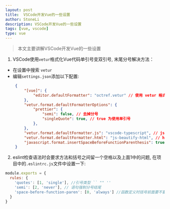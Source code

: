 ```yaml
---
layout:	post
title:	VSCode开发Vue的一些设置
author: StoneLi
description: VSCode开发Vue的一些设置
tags: [vue, vscode]
type: vue
---
```


> 本文主要讲解VSCode开发Vue的一些设置

1. VSCode使用```vetur```格式化Vue代码单引号变双引号, 末尾分号解决方法：
 * 在设置中搜索 ```vetur```
 * 编辑```settings.json```添加以下配置:
   ```json
    {
        "[vue]": {
            "editor.defaultFormatter": "octref.vetur" // 使用 vetur 格式化规则
        },
        "vetur.format.defaultFormatterOptions": {
            "prettier": {
                "semi": false, // 去掉分号
                "singleQuote": true, // true 为使用单引号
            },
        },
        "vetur.format.defaultFormatter.js": "vscode-typescript", // js 使用 typescript
        "vetur.format.defaultFormatter.html": "js-beautify-html", // html 使用 beautify
        "javascript.format.insertSpaceBeforeFunctionParenthesis": true // 函数名字和括号前加空格
    }
   ```

2. eslint检查语法时会要求方法和括号之间留一个空格以及上面1中的问题, 在项目中的```.eslintrc.js```文件中设置一下:
```js
module.exports = {
  rules: {
    'quotes': [1, 'single'], //引号类型 `` "" ''
    'semi': [2, 'never'], // 语句强制分号结尾
    'space-before-function-paren': [0, 'always'] //函数定义时括号前面要不要有空格
  }
}
```
